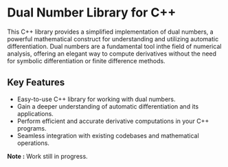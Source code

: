 # Dual Number Library for C++

This C++ library provides a simplified implementation of dual numbers, a powerful mathematical construct for understanding and utilizing automatic differentiation. Dual numbers are a fundamental tool inthe field of numerical analysis, offering an elegant way to compute derivatives without the need for symbolic differentiation or finite difference methods.

## Key Features
- Easy-to-use C++ library for working with dual numbers.
- Gain a deeper understanding of automatic differentiation and its applications.
- Perform efficient and accurate derivative computations in your C++ programs.
- Seamless integration with existing codebases and mathematical operations.

**Note :** Work still in progress.
